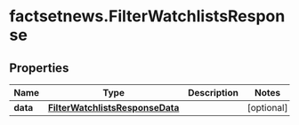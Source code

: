# factsetnews.FilterWatchlistsResponse

## Properties

Name | Type | Description | Notes
------------ | ------------- | ------------- | -------------
**data** | [**FilterWatchlistsResponseData**](FilterWatchlistsResponseData.md) |  | [optional] 


